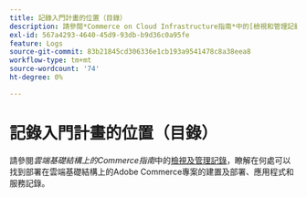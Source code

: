 ```yaml
---
title: 記錄入門計畫的位置（目錄）
description: 請參閱*Commerce on Cloud Infrastructure指南*中的[檢視和管理記錄](https://experienceleague.adobe.com/docs/commerce-cloud-service/user-guide/develop/test/log-locations.html?lang=zh-Hant)，瞭解在何處尋找專案的建置和部署、應用程式和服務記錄。
exl-id: 567a4293-4640-45d9-93db-b9d36c0a95fe
feature: Logs
source-git-commit: 83b21845cd306336e1cb193a9541478c8a38eea8
workflow-type: tm+mt
source-wordcount: '74'
ht-degree: 0%

---
```


# 記錄入門計畫的位置（目錄）

請參閱&#x200B;*雲端基礎結構上的Commerce指南*&#x200B;中的[檢視及管理記錄](https://experienceleague.adobe.com/docs/commerce-cloud-service/user-guide/develop/test/log-locations.html?lang=zh-Hant)，瞭解在何處可以找到部署在雲端基礎結構上的Adobe Commerce專案的建置及部署、應用程式和服務記錄。
